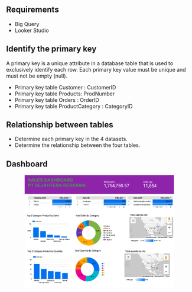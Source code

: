 ## Requirements
- Big Query
- Looker Studio

## Identify the primary key
A primary key is a unique attribute in a database table that is used to exclusively identify each row. Each primary key value must be unique and must not be empty (null).
- Primary key table Customer : CustomerID
- Primary key table Products: ProdNumber 
- Primary key table Orders : OrderID
- Primary key table ProductCategory : CategoryID

## Relationship between tables
- Determine each primary key in the 4 datasets.
- Determine the relationship between the four tables.

## Dashboard
<div align="center">
<img width = "80%" src = "https://github.com/anandawln/Business-Intelligence-Bank-Muamalat/blob/main/assets/muamalat_bi.png">
</div>
